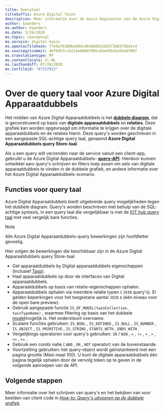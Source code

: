 ```yaml
---
title: Querytaal
titleSuffix: Azure Digital Twins
description: Meer informatie over de basis beginselen van de Azure Digital Apparaatdubbels query Store-taal.
author: baanders
ms.author: baanders
ms.date: 3/26/2020
ms.topic: conceptual
ms.service: digital-twins
ms.openlocfilehash: f7e9a76309b4d9dcd010b85d1b55f340374be5c4
ms.sourcegitcommit: 46f8457ccb224eb000799ec81ed5b3ea93a6f06f
ms.translationtype: MT
ms.contentlocale: nl-NL
ms.lasthandoff: 07/28/2020
ms.locfileid: "87337922"
---
```

# <a name="about-the-query-language-for-azure-digital-twins"></a>Over de query taal voor Azure Digital Apparaatdubbels

Het midden van Azure Digital Apparaatdubbels is het [**dubbele diagram**](concepts-twins-graph.md), dat is geconstrueerd op basis van **digitale apparaatdubbels** en **relaties**. Deze grafiek kan worden opgevraagd om informatie te krijgen over de digitale apparaatdubbels en de relaties hierin. Deze query's worden geschreven in een aangepaste SQL-achtige query taal, genaamd **Azure Digital Apparaatdubbels query Store-taal**.

Als u een query wilt verzenden naar de service vanuit een client-app, gebruikt u de Azure Digital Apparaatdubbels- [**query-API**](https://docs.microsoft.com/dotnet/api/azure.digitaltwins.core.digitaltwinsclient.query?view=azure-dotnet-preview). Hierdoor kunnen ontwikkel aars query's schrijven en filters toep assen om sets van digitale apparaatdubbels te vinden in de dubbele grafiek, en andere informatie over het Azure Digital Apparaatdubbels-scenario.

## <a name="query-language-features"></a>Functies voor query taal

Azure Digital Apparaatdubbels biedt uitgebreide query mogelijkheden tegen het dubbele diagram. Query's worden beschreven met behulp van de SQL-achtige syntaxis, in een query taal die vergelijkbaar is met de [IOT hub query taal](../iot-hub/iot-hub-devguide-query-language.md) met veel vergelijk bare functies.

> [!NOTE]
> Alle Azure Digital Apparaatdubbels-query bewerkingen zijn hoofdletter gevoelig.

Hier volgen de bewerkingen die beschikbaar zijn in de Azure Digital Apparaatdubbels query Store-taal:
* Get apparaatdubbels by Digital apparaatdubbels eigenschappen (inclusief [Tags](how-to-use-tags.md)).
* Haal apparaatdubbels op door de interfaces van Digital apparaatdubbels.
* Apparaatdubbels op basis van relatie-eigenschappen ophalen.
* Apparaatdubbels ophalen via meerdere relatie typen ( `JOIN` query's). Er gelden beperkingen voor het toegestane aantal `JOIN` s (één niveau voor de open bare preview).
* Gebruik aangepaste functie `IS_OF_MODEL(twinCollection, twinTypeName)` , waarmee filtering op basis van het dubbele [model](concepts-models.md)mogelijk is. Het ondersteunt overname.
* Scalaire functies gebruiken: `IS_BOOL` , `IS_DEFINED` , `IS_NULL` , `IS_NUMBER` , `IS_OBJECT` , `IS_PRIMITIVE` , `IS_STRING` , `STARTS_WITH` , `ENDS_WITH` .
* Vergelijkings operatoren voor query's gebruiken: `IN` / `NIN` , `=` , `!=` , `<` , `>` , `<=` , `>=` .
* Gebruik een combi natie ( `AND` , `OR` , `NOT` operator) van de bovenstaande.
* Voortzetting gebruiken: het query-object wordt geïnstantieerd met een pagina grootte (Maxi maal 100). U kunt de digitale apparaatdubbels één pagina tegelijk ophalen door de vervolg token op te geven in de volgende aanroepen van de API.

## <a name="next-steps"></a>Volgende stappen

Meer informatie over het schrijven van query's en het bekijken van voor beelden van client code in [*How-to: Query's uitvoeren op de dubbele grafiek*](how-to-query-graph.md).
